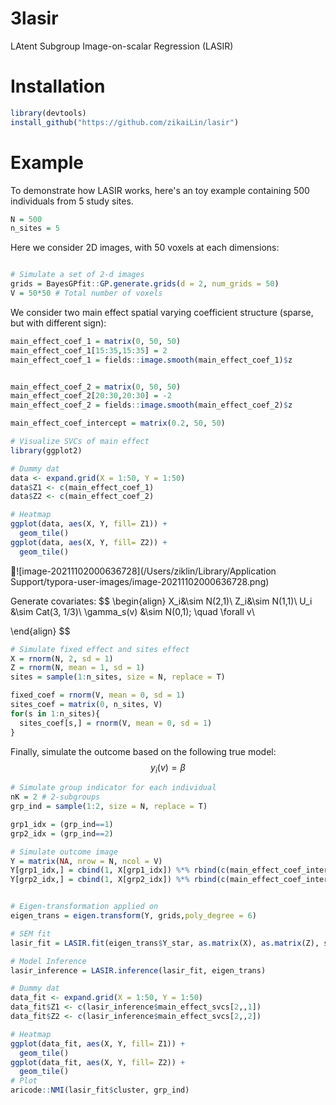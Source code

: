 # 3lasir

LAtent Subgroup Image-on-scalar Regression (LASIR)



# Installation

```R
library(devtools)
install_github("https://github.com/zikaiLin/lasir")
```



# Example

To demonstrate how LASIR works, here's an toy example containing 500 individuals from 5 study sites.

```R
N = 500
n_sites = 5
```



Here we consider 2D images, with 50 voxels at each dimensions:

```R

# Simulate a set of 2-d images
grids = BayesGPfit::GP.generate.grids(d = 2, num_grids = 50)
V = 50*50 # Total number of voxels
```



We consider two main effect spatial varying coefficient structure (sparse, but with different sign): 

```R
main_effect_coef_1 = matrix(0, 50, 50)
main_effect_coef_1[15:35,15:35] = 2
main_effect_coef_1 = fields::image.smooth(main_effect_coef_1)$z


main_effect_coef_2 = matrix(0, 50, 50)
main_effect_coef_2[20:30,20:30] = -2
main_effect_coef_2 = fields::image.smooth(main_effect_coef_2)$z

main_effect_coef_intercept = matrix(0.2, 50, 50)


```

```R
# Visualize SVCs of main effect
library(ggplot2)

# Dummy dat
data <- expand.grid(X = 1:50, Y = 1:50)
data$Z1 <- c(main_effect_coef_1)
data$Z2 <- c(main_effect_coef_2)

# Heatmap 
ggplot(data, aes(X, Y, fill= Z1)) + 
  geom_tile()
ggplot(data, aes(X, Y, fill= Z2)) + 
  geom_tile()


```

![image-20211102000636728](/Users/ziklin/Library/Application Support/typora-user-images/image-20211102000636728.png)



Generate covariates:
$$
\begin{align}
X_i&\sim N(2,1)\\
Z_i&\sim N(1,1)\\
U_i &\sim Cat(3, 1/3)\\
\gamma_s(v) &\sim N(0,1); \quad \forall v\\

\end{align}
$$

```R
# Simulate fixed effect and sites effect
X = rnorm(N, 2, sd = 1) 
Z = rnorm(N, mean = 1, sd = 1)
sites = sample(1:n_sites, size = N, replace = T)

fixed_coef = rnorm(V, mean = 0, sd = 1)
sites_coef = matrix(0, n_sites, V)
for(s in 1:n_sites){
  sites_coef[s,] = rnorm(V, mean = 0, sd = 1)  
}
```

Finally, simulate the outcome based on the following true model:
$$
y_i(v) = \beta_{}
$$


```R
# Simulate group indicator for each individual
nK = 2 # 2-subgroups
grp_ind = sample(1:2, size = N, replace = T)

grp1_idx = (grp_ind==1)
grp2_idx = (grp_ind==2)

# Simulate outcome image
Y = matrix(NA, nrow = N, ncol = V)
Y[grp1_idx,] = cbind(1, X[grp1_idx]) %*% rbind(c(main_effect_coef_intercept), c(main_effect_coef_1)) + sites_coef[sites[grp1_idx],] + Z[grp1_idx]%*% t(fixed_coef)
Y[grp2_idx,] = cbind(1, X[grp2_idx]) %*% rbind(c(main_effect_coef_intercept), c(main_effect_coef_2)) + sites_coef[sites[grp2_idx],] + Z[grp2_idx]%*% t(fixed_coef)
```



```R

# Eigen-transformation applied on 
eigen_trans = eigen.transform(Y, grids,poly_degree = 6)

# SEM fit
lasir_fit = LASIR.fit(eigen_trans$Y_star, as.matrix(X), as.matrix(Z), sites, nK = 2, max.iter = 20)

# Model Inference
lasir_inference = LASIR.inference(lasir_fit, eigen_trans)

# Dummy dat
data_fit <- expand.grid(X = 1:50, Y = 1:50)
data_fit$Z1 <- c(lasir_inference$main_effect_svcs[2,,1])
data_fit$Z2 <- c(lasir_inference$main_effect_svcs[2,,2])

# Heatmap 
ggplot(data_fit, aes(X, Y, fill= Z1)) + 
  geom_tile()
ggplot(data_fit, aes(X, Y, fill= Z2)) + 
  geom_tile()
# Plot
aricode::NMI(lasir_fit$cluster, grp_ind)


```


